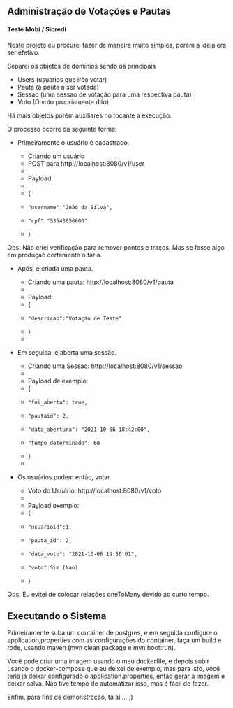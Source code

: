 ## Administração de Votações e Pautas

#### Teste Mobi / Sicredi

Neste projeto eu procurei fazer de maneira muito simples, porém a idéia era ser efetivo.

Separei os objetos de domínios sendo os principais

- Users (usuarios que irão votar)
- Pauta (a pauta a ser votada)
- Sessao (uma sessao de votação para uma respectiva pauta)
- Voto (O voto propriamente dito)

Há mais objetos porém auxiliares no tocante a execução.

O processo ocorre da seguinte forma:

- Primeiramente o usuário é cadastrado.


     * Criando um usuário
     * POST para http://localhost:8080/v1/user
     *
     * Payload:
     *
     * {
     *     "username":"João da Silva",
     *     "cpf":"53543856600"
     * }
 
 Obs: Não criei verificação para remover pontos e traços. Mas se fosse algo em produção certamente o faria.

- Após, é criada uma pauta.


     * Criando uma pauta: http://localhost:8080/v1/pauta
     *
     * Payload:
     * {
     *     "descricao":"Votação de Teste"
     * }
     *

- Em seguida, é aberta uma sessão.

   
     * Criando uma Sessao: http://localhost:8080/v1/sessao
     *
     * Payload de exemplo:
     * {
     *     "foi_aberta": true,
     *     "pautaid": 2,
     *     "data_abertura": "2021-10-06 18:42:00",
     *     "tempo_determinado": 60
     * }
     *

- Os usuários podem então, votar.

    
     * Voto do Usuário: http://localhost:8080/v1/voto
     *
     * Payload exemplo:
     * {
     *     "usuarioid":1,
     *     "pauta_id": 2,
     *     "data_voto": "2021-10-06 19:50:01",
     *     "voto":Sim (Nao)
     * }

Obs: Eu evitei de colocar relações oneToMany devido ao curto tempo.

## Executando o Sistema

Primeiramente suba um container de postgres, e em seguida configure o application,properties com as configurações
do container, faça um build e rode, usando maven (mvn clean package e mvn boot:run).

Você pode criar uma imagem usando o meu dockerfile, e depois subir usando o docker-compose que eu
deixei de exemplo, mas para isto, você teria já deixar configurado o application.properties, então gerar
a imagem e deixar salva. Não tive tempo de automatizar isso, mas é fácil de fazer.

Enfim, para fins de demonstração, tá aí ... ;)
